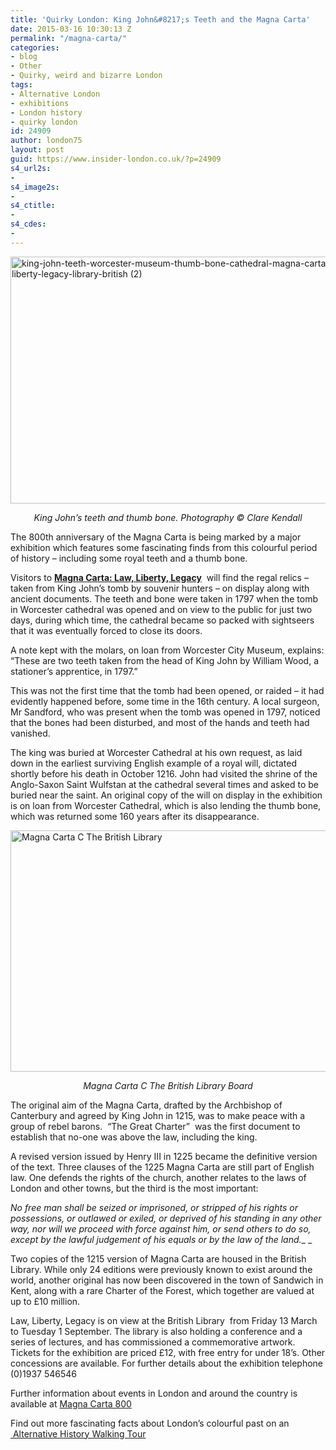 ```yaml
---
title: 'Quirky London: King John&#8217;s Teeth and the Magna Carta'
date: 2015-03-16 10:30:13 Z
permalink: "/magna-carta/"
categories:
- blog
- Other
- Quirky, weird and bizarre London
tags:
- Alternative London
- exhibitions
- London history
- quirky london
id: 24909
author: london75
layout: post
guid: https://www.insider-london.co.uk/?p=24909
s4_url2s:
-
s4_image2s:
-
s4_ctitle:
-
s4_cdes:
-
---
```


[<img class="aligncenter wp-image-24911 size-full" src="/wp-content/uploads/2015/03/king-john-teeth-worcester-museum-thumb-bone-cathedral-magna-carta-law-liberty-legacy-library-british-2.jpg" alt="king-john-teeth-worcester-museum-thumb-bone-cathedral-magna-carta-law-liberty-legacy-library-british (2)" width="569" height="395" />](/wp-content/uploads/2015/03/king-john-teeth-worcester-museum-thumb-bone-cathedral-magna-carta-law-liberty-legacy-library-british-2.jpg)

<p style="text-align: center;">
  <em>King John&#8217;s teeth and thumb bone. Photography © Clare Kendall</em>
</p>

The 800th anniversary of the Magna Carta is being marked by a major exhibition which features some fascinating finds from this colourful period of history – including some royal teeth and a thumb bone.

Visitors to [**Magna Carta: Law, Liberty, Legacy**](http://www.bl.uk/events/magna-carta--law-liberty-legacy)  will find the regal relics &#8211; taken from King John’s tomb by souvenir hunters &#8211; on display along with ancient documents. The teeth and bone were taken in 1797 when the tomb in Worcester cathedral was opened and on view to the public for just two days, during which time, the cathedral became so packed with sightseers that it was eventually forced to close its doors.

A note kept with the molars, on loan from Worcester City Museum, explains: “These are two teeth taken from the head of King John by William Wood, a stationer’s apprentice, in 1797.”

This was not the first time that the tomb had been opened, or raided – it had evidently happened before, some time in the 16th century. A local surgeon, Mr Sandford, who was present when the tomb was opened in 1797, noticed that the bones had been disturbed, and most of the hands and teeth had vanished.

The king was buried at Worcester Cathedral at his own request, as laid down in the earliest surviving English example of a royal will, dictated shortly before his death in October 1216. John had visited the shrine of the Anglo-Saxon Saint Wulfstan at the cathedral several times and asked to be buried near the saint. An original copy of the will on display in the exhibition is on loan from Worcester Cathedral, which is also lending the thumb bone, which was returned some 160 years after its disappearance.

[<img class="aligncenter wp-image-24912" src="/wp-content/uploads/2015/03/MagnaCartacTheBritishLibraryBoard.jpg" alt="Magna Carta C The British Library" width="569" height="386" />](/wp-content/uploads/2015/03/MagnaCartacTheBritishLibraryBoard.jpg)

<p style="text-align: center;">
  <em>Magna Carta C The British Library Board</em>
</p>

The original aim of the Magna Carta, drafted by the Archbishop of Canterbury and agreed by King John in 1215, was to make peace with a group of rebel barons.  “The Great Charter”  was the first document to establish that no-one was above the law, including the king.

A revised version issued by Henry III in 1225 became the definitive version of the text. Three clauses of the 1225 Magna Carta are still part of English law. One defends the rights of the church, another relates to the laws of London and other towns, but the third is the most important:

_No free man shall be seized or imprisoned, or stripped of his rights or possessions, or outlawed or exiled, or deprived of his standing in any other way, nor will we proceed with force against him, or send others to do so, except by the lawful judgement of his equals or by the law of the land.__ _

Two copies of the 1215 version of Magna Carta are housed in the British Library. While only 24 editions were previously known to exist around the world, another original has now been discovered in the town of Sandwich in Kent, along with a rare Charter of the Forest, which together are valued at up to £10 million.

Law, Liberty, Legacy is on view at the British Library  from Friday 13 March to Tuesday 1 September. The library is also holding a conference and a series of lectures, and has commissioned a commemorative artwork. Tickets for the exhibition are priced £12, with free entry for under 18’s. Other concessions are available. For further details about the exhibition telephone (0)1937 546546

Further information about events in London and around the country is available at [Magna Carta 800](http://magnacarta800th.com/ "Magna Carta 800")

Find out more fascinating facts about London’s colourful past on an [ Alternative History Walking Tour](https://www.insider-london.co.uk/tours/ "Alternative History Walking Tour")

